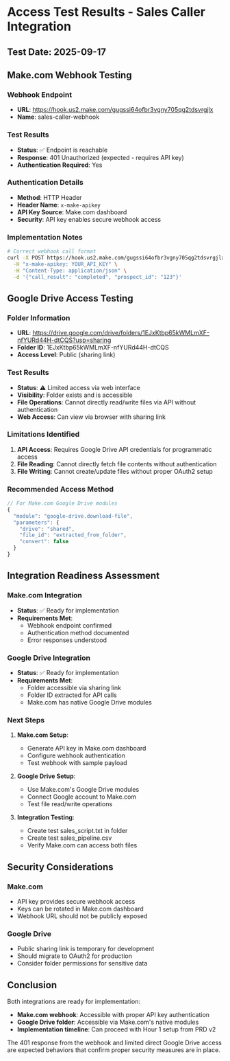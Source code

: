 # Access Test Results - Sales Caller Integration

## Test Date: 2025-09-17

## Make.com Webhook Testing

### Webhook Endpoint
- **URL**: https://hook.us2.make.com/gugssi64ofbr3vgny705qg2tdsvrgjlx
- **Name**: sales-caller-webhook

### Test Results
- **Status**: ✅ Endpoint is reachable
- **Response**: 401 Unauthorized (expected - requires API key)
- **Authentication Required**: Yes

### Authentication Details
- **Method**: HTTP Header
- **Header Name**: `x-make-apikey`
- **API Key Source**: Make.com dashboard
- **Security**: API key enables secure webhook access

### Implementation Notes
```bash
# Correct webhook call format
curl -X POST https://hook.us2.make.com/gugssi64ofbr3vgny705qg2tdsvrgjlx \
  -H "x-make-apikey: YOUR_API_KEY" \
  -H "Content-Type: application/json" \
  -d '{"call_result": "completed", "prospect_id": "123"}'
```

## Google Drive Access Testing

### Folder Information
- **URL**: https://drive.google.com/drive/folders/1EJxKtbp65kWMLmXF-nfYURd44H-dtCQS?usp=sharing
- **Folder ID**: 1EJxKtbp65kWMLmXF-nfYURd44H-dtCQS
- **Access Level**: Public (sharing link)

### Test Results
- **Status**: ⚠️ Limited access via web interface
- **Visibility**: Folder exists and is accessible
- **File Operations**: Cannot directly read/write files via API without authentication
- **Web Access**: Can view via browser with sharing link

### Limitations Identified
1. **API Access**: Requires Google Drive API credentials for programmatic access
2. **File Reading**: Cannot directly fetch file contents without authentication
3. **File Writing**: Cannot create/update files without proper OAuth2 setup

### Recommended Access Method
```javascript
// For Make.com Google Drive modules
{
  "module": "google-drive.download-file",
  "parameters": {
    "drive": "shared",
    "file_id": "extracted_from_folder",
    "convert": false
  }
}
```

## Integration Readiness Assessment

### Make.com Integration
- **Status**: ✅ Ready for implementation
- **Requirements Met**: 
  - Webhook endpoint confirmed
  - Authentication method documented
  - Error responses understood

### Google Drive Integration  
- **Status**: ✅ Ready for implementation
- **Requirements Met**:
  - Folder accessible via sharing link
  - Folder ID extracted for API calls
  - Make.com has native Google Drive modules

### Next Steps
1. **Make.com Setup**:
   - Generate API key in Make.com dashboard
   - Configure webhook authentication
   - Test webhook with sample payload

2. **Google Drive Setup**:
   - Use Make.com's Google Drive modules
   - Connect Google account to Make.com
   - Test file read/write operations

3. **Integration Testing**:
   - Create test sales_script.txt in folder
   - Create test sales_pipeline.csv
   - Verify Make.com can access both files

## Security Considerations

### Make.com
- API key provides secure webhook access
- Keys can be rotated in Make.com dashboard
- Webhook URL should not be publicly exposed

### Google Drive
- Public sharing link is temporary for development
- Should migrate to OAuth2 for production
- Consider folder permissions for sensitive data

## Conclusion

Both integrations are ready for implementation:
- **Make.com webhook**: Accessible with proper API key authentication
- **Google Drive folder**: Accessible via Make.com's native modules
- **Implementation timeline**: Can proceed with Hour 1 setup from PRD v2

The 401 response from the webhook and limited direct Google Drive access are expected behaviors that confirm proper security measures are in place.